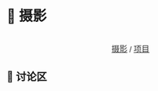 # 📸 摄影


<center>  
  <br>
  <a href="https://blog.ralvines.top/friend/"><font face="LXGW WenKai Screen" size=3 color="#333333">摄影</font></a> / <a href="https://blog.ralvines.top/board/"><font face="LXGW WenKai Screen" size=3 color="#333333">项目</font></a>
  <br>
</center>

## 💬 讨论区
